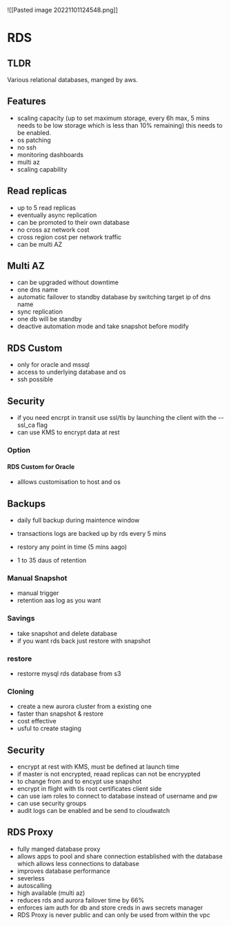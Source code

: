 ![[Pasted image 20221101124548.png]]
# RDS

## TLDR
Various  relational databases, manged by aws.

## Features
- scaling capacity (up to set maximum storage, every 6h max, 5 mins needs to be low storage which is less than 10% remaining) this needs to be enabled.
- os patching
- no ssh
- monitoring dashboards
- multi az
- scaling capability

## Read replicas
- up to 5 read replicas
- eventually async replication
- can be promoted to their own database
- no cross az network cost
- cross region cost per network traffic
- can be multi AZ
## Multi AZ
- can be upgraded without downtime
- one dns name
- automatic failover to standby database by switching target ip of dns name
- sync replication
- one db will be standby
- deactive automation mode and take snapshot before modify
## RDS Custom
- only for oracle and mssql
- access to underlying database and os
- ssh possible
## Security
- if you need encrpt in transit use ssl/tls by launching the client with the --ssl_ca flag
- can use KMS to encrypt data at rest
### Option

#### RDS Custom for Oracle
- alllows customisation to host and os

## Backups
- daily full backup during maintence window
- transactions logs are backed up by rds every 5 mins

- restory any point in time (5 mins aago)
- 1 to 35 daus of retention
### Manual Snapshot
- manual trigger
- retention aas log as you want

### Savings
- take snapshot and delete database
- if you want rds back just restore with snapshot

### restore
- restorre mysql rds database from s3

### Cloning
- create a new aurora cluster from a existing one
- faster than snapshot & restore
- cost effective
- usful to create staging

## Security
- encrypt at rest with KMS, must be defined at launch time
- if master is not encrypted, reaad replicas can not be encryypted
- to change from and to encypt use snapshot
- encrypt in flight with tls root certificates client side
- can use iam roles to connect to database instead of username and pw
- can use security groups
- audit logs can be enabled and be send to cloudwatch


## RDS Proxy
- fully manged database proxy 
- allows apps to pool and share connection established with the database which allows less connections to database
- improves database performance
- severless
- autoscalling
- high available (multi az)
- reduces rds and aurora failover time by 66%
- enforces iam auth for db and store creds in aws secrets manager
- RDS Proxy is never public and can only be used from within the vpc
